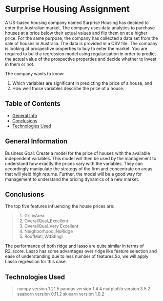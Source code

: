 
# Surprise Housing Assignment

A US-based housing company named Surprise Housing has decided to enter the Australian market. The company uses data analytics to purchase houses at a price below their actual values and flip them on at a higher price. For the same purpose, the company has collected a data set from the sale of houses in Australia. The data is provided in a CSV file.
The company is looking at prospective properties to buy to enter the market. You are required to build a regression model using regularisation in order to predict the actual value of the prospective properties and decide whether to invest in them or not.

The company wants to know:
1. Which variables are significant in predicting the price of a house, and
2. How well those variables describe the price of a house.


## Table of Contents
* [General Info](#general-information)
* [Conclusions](#conclusions)
* [Technologies Used](#technologies-used)

## General Information
Business Goal:
Create a model for the price of houses with the available independent variables. This model will then be used by the management to understand how exactly the prices vary with the variables. They can accordingly manipulate the strategy of the firm and concentrate on areas that will yield high returns. Further, the model will be a good way for management to understand the pricing dynamics of a new market.


## Conclusions

The top five features influencing the house prices are:

> 1. GrLivArea
> 2. OverallQual_Excellent
> 3. OverallQual_Very Excellent
> 4. Neighborhood_NoRidge
> 5. RoofMatl_WdShngl

The performance of both ridge and lasso are quite similar in terms of R2_score. Lasso has some advantages over ridge like feature selection and ease of understanding due to less number of features.So, we will apply Lasso regression for this case.


## Technologies Used
> numpy version 1.21.5
> pandas version 1.4.4
> matplotlib version 3.5.2
> seaborn version 0.11.2
> sklearn version 1.0.2
